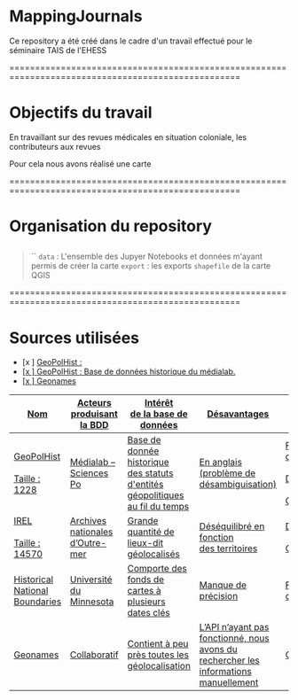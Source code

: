 # MappingJournals
Ce repository a été créé dans le cadre d'un travail effectué pour le séminaire TAIS de l'EHESS

===================================================================================================

# Objectifs du travail 
En travaillant sur des revues médicales en situation coloniale, les contributeurs aux revues 

Pour cela nous avons réalisé une carte 

===================================================================================================
# Organisation du repository

## 
> ``
> `data` : L'ensemble des Jupyer Notebooks et données m'ayant permis de créer la carte
> `export` : les exports `shapefile` de la carte QGIS


===================================================================================================
# Sources utilisées 


- [x ] <a href="https://github.com/medialab/GeoPolHist.git"> GeoPolHist </href> : 
- [x ] <a href="https://github.com/medialab/GeoPolHist.git"> GeoPolHist </href> : Base de données historique du médialab. 
- [x ] <a href = "https://www.geonames.org" >Geonames </href> 


| Nom                             	| Acteurs produisant la BDD       	| Intérêt<br>de la base de données                                                        	| Désavantages                                                                                	| Utilisé pour                                                    	|
|---------------------------------	|---------------------------------	|-----------------------------------------------------------------------------------------	|---------------------------------------------------------------------------------------------	|-----------------------------------------------------------------	|
| GeoPolHist<br><br>Taille : 1228 	| Médialab – Sciences Po          	| Base de<br>donnée historique <br>des statuts d'entités géopolitiques<br>au fil du temps 	| En anglais <br>(problème de désambiguisation)                                               	| Fond de<br>carte<br><br>Désambiguisation<br><br>Géolocalisation 	|
| IREL<br><br>Taille : 14570      	| Archives nationales d’Outre-mer 	| Grande<br>quantité de lieux-dit géolocalisés                                            	| Déséquilibré en fonction<br>des territoires                                                 	| Désambiguïsation<br><br>Géolocalisation                         	|
| Historical National Boundaries  	| Université du Minnesota         	| Comporte des fonds de cartes à plusieurs dates clés                                     	| Manque de précision                                                                         	| Fond de<br>carte                                                	|
| Geonames                        	| Collaboratif                    	| Contient à peu près toutes les<br>géolocalisation                                       	| L’API n’ayant pas fonctionné, nous <br>avons du rechercher les informations<br>manuellement 	| Géolocalisation                                                 	|
